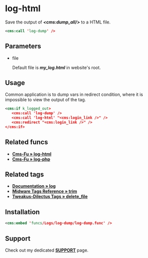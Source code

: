 # log-html

Save the output of ***&lt;cms:dump_all/&gt;*** to a HTML file.

```xml
<cms:call 'log-dump' />
```

## Parameters

* file

   Default file is ***my_log.html*** in website's root.

## Usage

Common application is to dump vars in redirect condition, where it is impossible to view the output of the tag.

```xml
<cms:if k_logged_out>
   <cms:call 'log-dump' />
   <cms:call 'log-html' "<cms:login_link />" />
   <cms:redirect "<cms:login_link />" />
</cms:if>
```

## Related funcs

* **[Cms-Fu &raquo; log-html](https://github.com/trendoman/Cms-Fu/tree/master/Logs/log-html)**
* **[Cms-Fu &raquo; log-php](https://github.com/trendoman/Cms-Fu/tree/master/Logs/log-php)**

## Related tags

* **[Documentation &raquo; log](https://docs.couchcms.com/tags-reference/log.html)**
* **[Midware Tags Reference &raquo; trim](https://github.com/trendoman/Midware/tree/main/tags-reference/trim.md)**
* **[Tweakus-Dilectus Tags » delete_file](https://github.com/trendoman/Tweakus-Dilectus/tree/main/anton.cms%40ya.ru__tags-new/delete_file)**

## Installation

```xml
<cms:embed 'funcs/Logs/log-dump/log-dump.func' />
```

## Support

Check out my dedicated [**SUPPORT**](/SUPPORT.md) page.
